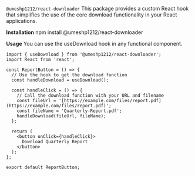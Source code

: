 `@umeshp1212/react-downloader`
This package provides a custom React hook that simplifies the use of the core download functionality in your React applications.

**Installation**
npm install @umeshp1212/react-downloader

**Usage**
You can use the useDownload hook in any functional component.
```
import { useDownload } from '@umeshp1212/react-downloader';
import React from 'react';

const ReportButton = () => {
  // Use the hook to get the download function
  const handleDownload = useDownload();

  const handleClick = () => {
    // Call the download function with your URL and filename
    const fileUrl = '[https://example.com/files/report.pdf](https://example.com/files/report.pdf)';
    const fileName = 'Quarterly-Report.pdf';
    handleDownload(fileUrl, fileName);
  };

  return (
    <button onClick={handleClick}>
      Download Quarterly Report
    </button>
  );
};

export default ReportButton;
```